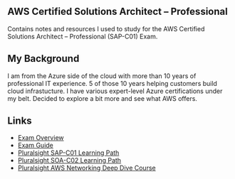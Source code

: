 ## AWS Certified Solutions Architect – Professional

Contains notes and resources I used to study for the AWS Certified Solutions Architect – Professional (SAP-C01) Exam.

## My Background
I am from the Azure side of the cloud with more than 10 years of professional IT experience. 5 of those 10 years helping customers build cloud infrastucture. I have various expert-level Azure certifications under my belt. Decided to explore a bit more and see what AWS offers.

## Links
* [Exam Overview](https://aws.amazon.com/certification/?nc2=sb_ce_co)
* [Exam Guide](https://d1.awsstatic.com/training-and-certification/docs-sa-pro/AWS-Certified-Solutions-Architect-Professional_Exam-Guide.pdf)
* [Pluralsight SAP-C01 Learning Path](https://app.pluralsight.com/paths/certificate/aws-certified-solutions-architect-professional)
* [Pluralsight SOA-C02 Learning Path](https://app.pluralsight.com/paths/certificate/aws-certified-sysops-administrator-associate-soa-c02)
* [Pluralsight AWS Networking Deep Dive Course](https://app.pluralsight.com/library/courses/aws-networking-deep-dive-vpc/table-of-contents)
